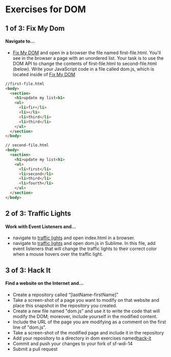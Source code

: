 # Exercises for DOM 

## 1 of 3: Fix My Dom
#### Navigate to…
- <a href="https://github.com/sf-wdi-14/notes/tree/master/assignments/week-1/dom-exercises/fix-my-dom/">Fix My DOM</a> and open in a browser the file named first-file.html. You'll see in the browser a page with an unordered list. Your task is to use the DOM API to change the contents of first-file.html to second-file.html (below). Write your JavaScript code in a file called dom.js, which is located inside of <a href="https://github.com/sf-wdi-14/notes/tree/master/assignments/week-1/dom-exercises/fix-my-dom/">Fix My DOM</a> 

```html 
//first-file.html
<body>
  <section>
    <h1>update my list<h1>
    <ul>
      <li>fir</li>
      <li></li> 
      <li>third</li>
      <li>third</li>
    </ul>
  </section>
</body>
```

```html
// second-file.html
<body>
  <section>
    <h1>update my list<h1>
    <ul>
      <li>first</li>
      <li>second</li>
      <li>third</li> 
      <li>fourth</li>
    </ul>
  </section>
</body>
```

## 2 of 3: Traffic Lights 
#### Work with Event Listeners and...
- navigate to <a href="https://github.com/sf-wdi-14/notes/tree/master/assignments/week-1/dom-exercises/traffic-lights">traffic lights</a> and open index.html in a browser. 
- navigate to <a href="https://github.com/sf-wdi-14/notes/tree/master/assignments/week-1/dom-exercises/traffic-lights/">traffic lights</a> and open dom.js in Sublime. In this file, add event listeners that will change the traffic lights to their correct color when a mouse hovers over the traffic light. 

## 3 of 3: Hack It
#### Find a website on the Internet and…
- Create a repository called “[lastName-firstName]”
- Take a screen-shot of a page you want to modify on that website and place this snapshot in the repository you created. 
- Create a new file named "dom.js" and use it to write the code that will modify the DOM; moreover, include yourself in the modified content.
- Include the URL of the page you are modifying as a comment on the first line of "dom.js". 
- Take a screen-shot of the modified page and include it in the repository
- Add your repository to a directory in dom exercises named<a href="https://github.com/sf-wdi-14/notes/tree/master/assignments/week-1/dom-exercises/hack-it">hack-it</a>
- Commit and push your changes to your fork of sf-wdi-14
- Submit a pull request